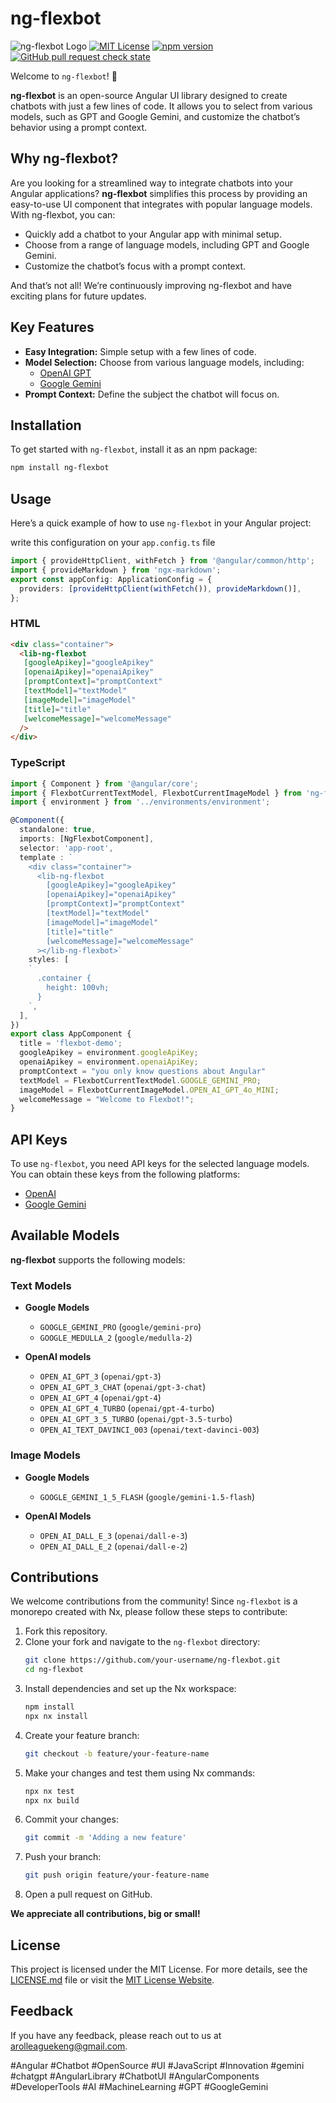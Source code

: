 # ng-flexbot

![ng-flexbot Logo](https://github.com/arolleaguekeng/ng-flexbot/blob/master/ng-flexbot-logo.png)
[![MIT License](https://img.shields.io/badge/License-MIT-green.svg)](https://choosealicense.com/licenses/mit/)
[![npm version](https://img.shields.io/npm/v/ng-flexbot)](https://www.npmjs.com/package/ng-flexbot)
[![GitHub pull request check state](https://img.shields.io/github/status/s/pulls/arolleaguekeng/ng-flexbot/15)](https://github.com/arolleaguekeng/ng-flexbot/pulls)

Welcome to `ng-flexbot`! 🚀

**ng-flexbot** is an open-source Angular UI library designed to create chatbots with just a few lines of code. It allows you to select from various models, such as GPT and Google Gemini, and customize the chatbot’s behavior using a prompt context.

## Why ng-flexbot?

Are you looking for a streamlined way to integrate chatbots into your Angular applications? **ng-flexbot** simplifies this process by providing an easy-to-use UI component that integrates with popular language models. With ng-flexbot, you can:

- Quickly add a chatbot to your Angular app with minimal setup.
- Choose from a range of language models, including GPT and Google Gemini.
- Customize the chatbot’s focus with a prompt context.

And that’s not all! We’re continuously improving ng-flexbot and have exciting plans for future updates.

## Key Features

- **Easy Integration:** Simple setup with a few lines of code.
- **Model Selection:** Choose from various language models, including:
  - [OpenAI GPT](https://platform.openai.com/)
  - [Google Gemini](https://cloud.google.com/gemini)
- **Prompt Context:** Define the subject the chatbot will focus on.

## Installation

To get started with `ng-flexbot`, install it as an npm package:

```bash
npm install ng-flexbot
```

## Usage

Here’s a quick example of how to use `ng-flexbot` in your Angular project:

write this configuration on your `app.config.ts` file

```typescript
import { provideHttpClient, withFetch } from '@angular/common/http';
import { provideMarkdown } from 'ngx-markdown';
export const appConfig: ApplicationConfig = {
  providers: [provideHttpClient(withFetch()), provideMarkdown()],
};
```

### HTML

```html
<div class="container">
  <lib-ng-flexbot
   [googleApikey]="googleApikey" 
   [openaiApikey]="openaiApikey" 
   [promptContext]="promptContext" 
   [textModel]="textModel" 
   [imageModel]="imageModel" 
   [title]="title" 
   [welcomeMessage]="welcomeMessage"
  />
</div>
```

### TypeScript

```typescript
import { Component } from '@angular/core';
import { FlexbotCurrentTextModel, FlexbotCurrentImageModel } from 'ng-flexbot';
import { environment } from '../environments/environment';

@Component({
  standalone: true,
  imports: [NgFlexbotComponent],
  selector: 'app-root',
  template : `
    <div class="container">
      <lib-ng-flexbot
        [googleApikey]="googleApikey"
        [openaiApikey]="openaiApikey"
        [promptContext]="promptContext"
        [textModel]="textModel"
        [imageModel]="imageModel"
        [title]="title"
        [welcomeMessage]="welcomeMessage"
      ></lib-ng-flexbot>`
    styles: [
    `
      .container {
        height: 100vh;
      }
    `,
  ],
})
export class AppComponent {
  title = 'flexbot-demo';
  googleApikey = environment.googleApiKey;
  openaiApikey = environment.openaiApiKey;
  promptContext = "you only know questions about Angular"
  textModel = FlexbotCurrentTextModel.GOOGLE_GEMINI_PRO;
  imageModel = FlexbotCurrentImageModel.OPEN_AI_GPT_4o_MINI;
  welcomeMessage = "Welcome to Flexbot!";
}
```

## API Keys

To use `ng-flexbot`, you need API keys for the selected language models. You can obtain these keys from the following platforms:

- [OpenAI](https://platform.openai.com/)
- [Google Gemini](https://cloud.google.com/gemini)

## Available Models

**ng-flexbot** supports the following models:

### Text Models

- **Google Models**

  - `GOOGLE_GEMINI_PRO` (`google/gemini-pro`)
  - `GOOGLE_MEDULLA_2` (`google/medulla-2`)

- **OpenAI models**
  - `OPEN_AI_GPT_3` (`openai/gpt-3`)
  - `OPEN_AI_GPT_3_CHAT` (`openai/gpt-3-chat`)
  - `OPEN_AI_GPT_4` (`openai/gpt-4`)
  - `OPEN_AI_GPT_4_TURBO` (`openai/gpt-4-turbo`)
  - `OPEN_AI_GPT_3_5_TURBO` (`openai/gpt-3.5-turbo`)
  - `OPEN_AI_TEXT_DAVINCI_003` (`openai/text-davinci-003`)

### Image Models

- **Google Models**

  - `GOOGLE_GEMINI_1_5_FLASH` (`google/gemini-1.5-flash`)

- **OpenAI Models**
  - `OPEN_AI_DALL_E_3` (`openai/dall-e-3`)
  - `OPEN_AI_DALL_E_2` (`openai/dall-e-2`)

## Contributions

We welcome contributions from the community! Since `ng-flexbot` is a monorepo created with Nx, please follow these steps to contribute:

1. Fork this repository.
2. Clone your fork and navigate to the `ng-flexbot` directory:
   ```bash
   git clone https://github.com/your-username/ng-flexbot.git
   cd ng-flexbot
   ```
3. Install dependencies and set up the Nx workspace:
   ```bash
   npm install
   npx nx install
   ```
4. Create your feature branch:
   ```bash
   git checkout -b feature/your-feature-name
   ```
5. Make your changes and test them using Nx commands:
   ```bash
   npx nx test
   npx nx build
   ```
6. Commit your changes:
   ```bash
   git commit -m 'Adding a new feature'
   ```
7. Push your branch:
   ```bash
   git push origin feature/your-feature-name
   ```
8. Open a pull request on GitHub.

**We appreciate all contributions, big or small!**

## License

This project is licensed under the MIT License. For more details, see the [LICENSE.md](https://github.com/arolleaguekeng/ng-flexbot/blob/master/LICENSE.md) file or visit the [MIT License Website](https://choosealicense.com/licenses/mit/).

## Feedback

If you have any feedback, please reach out to us at [arolleaguekeng@gmail.com](mailto:arolleaguekeng@gmail.com).

#Angular #Chatbot #OpenSource #UI #JavaScript #Innovation #gemini #chatgpt #AngularLibrary #ChatbotUI
#AngularComponents
#DeveloperTools #AI
#MachineLearning
#GPT
#GoogleGemini
